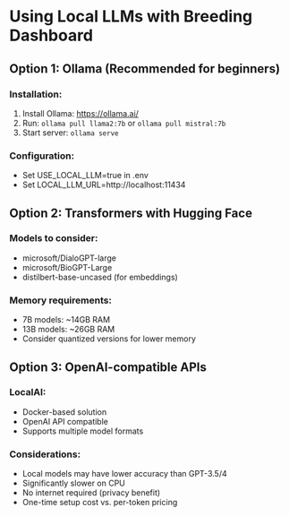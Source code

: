 
# Using Local LLMs with Breeding Dashboard

## Option 1: Ollama (Recommended for beginners)

### Installation:
1. Install Ollama: https://ollama.ai/
2. Run: `ollama pull llama2:7b` or `ollama pull mistral:7b`
3. Start server: `ollama serve`

### Configuration:
- Set USE_LOCAL_LLM=true in .env
- Set LOCAL_LLM_URL=http://localhost:11434

## Option 2: Transformers with Hugging Face

### Models to consider:
- microsoft/DialoGPT-large
- microsoft/BioGPT-Large
- distilbert-base-uncased (for embeddings)

### Memory requirements:
- 7B models: ~14GB RAM
- 13B models: ~26GB RAM
- Consider quantized versions for lower memory

## Option 3: OpenAI-compatible APIs

### LocalAI:
- Docker-based solution
- OpenAI API compatible
- Supports multiple model formats

### Considerations:
- Local models may have lower accuracy than GPT-3.5/4
- Significantly slower on CPU
- No internet required (privacy benefit)
- One-time setup cost vs. per-token pricing
